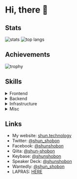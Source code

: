 # Hi, there :wave:

## Stats

<span>
  <img align="top" alt="stats" src="https://github-readme-stats.vercel.app/api?username=shun-shobon&count_private=true&show_icons=true">
</span>
<span>
  <img align="top" alt="top langs" src="https://github-readme-stats.vercel.app/api/top-langs/?username=shun-shobon&count-private=true&layout=compact">
</span>

## Achievements

![trophy](https://github-profile-trophy.vercel.app/?username=shun-shobon)

## Skills

<details>
  <summary>Frontend</summary>

  - JavaScript
  - TypeScript
  - HTML5 / Pug
  - CSS3 / SCSS
  - React
  - Next.js
  - Three.js
  - Apollo Client
  - Webpack
</details>

<details>
  <summary>Backend</summary>

  - Node.js
  - Fastify
  - Apollo Server
  - Prisma
  - MySQL
  - PostgreSQL
</details>

<details>
  <summary>Infrastructure</summary>

  - Linux
  - Google Cloud Platform
  - Firebase
  - Docker
  - Podman
  - Vagrant
</details>

<details>
  <summary>Misc</summary>

  - Haskell
  - Scala
  - Erlang
  - OCaml
  - Elm
  - F#
  - Elixir
  - WebRTC
  - Git / GitHub
  - GitHub Actions
  - Vim / NeoVim
  - GraphQL
  - CDN
</details>

## Links

- My website: [shun.technology](https://shun.technology)
- Twitter: [@shun_shobon](https://twitter.com/shun_shobon)
- Facebook: [@shunshobon](https://facebook.com/shunshobon)
- Qiita: [@shun-shobon](https://qiita.com/shun-shobon)
- Keybase: [@shunshobon](https://keybase.io/shunshobon)
- Speaker Deck: [@shunshobon](https://speakerdeck.com/shunshobon)
- Wantedly: [@shun_shobon](https://wantedly.com/id/shun_shobon)
- LAPRAS: [HERE](https://lapras.com/public/JSZGOUP)
